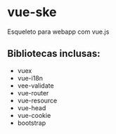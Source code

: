 # vue-ske

Esqueleto para webapp com vue.js

## Bibliotecas inclusas:

- vuex
- vue-i18n
- vee-validate
- vue-router
- vue-resource
- vue-head
- vue-cookie
- bootstrap
